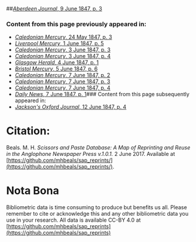 ##[*Aberdeen Journal*, 9 June 1847, p. 3](https://mhbeals.github.io/sap_html/Aberdeen-Journal/Aberdeen-Journal-9-June-1847-p-3)

### Content from this page previously appeared in:
+ [*Caledonian Mercury*, 24 May 1847, p. 3](https://mhbeals.github.io/sap_html/Caledonian-Mercury/Caledonian-Mercury-24-May-1847-p-3)
+ [*Liverpool Mercury*, 1 June 1847, p. 5](https://mhbeals.github.io/sap_html/Liverpool-Mercury/Liverpool-Mercury-1-June-1847-p-5)
+ [*Caledonian Mercury*, 3 June 1847, p. 3](https://mhbeals.github.io/sap_html/Caledonian-Mercury/Caledonian-Mercury-3-June-1847-p-3)
+ [*Caledonian Mercury*, 3 June 1847, p. 4](https://mhbeals.github.io/sap_html/Caledonian-Mercury/Caledonian-Mercury-3-June-1847-p-4)
+ [*Glasgow Herald*, 4 June 1847, p. 1](https://mhbeals.github.io/sap_html/Glasgow-Herald/Glasgow-Herald-4-June-1847-p-1)
+ [*Bristol Mercury*, 5 June 1847, p. 6](https://mhbeals.github.io/sap_html/Bristol-Mercury/Bristol-Mercury-5-June-1847-p-6)
+ [*Caledonian Mercury*, 7 June 1847, p. 2](https://mhbeals.github.io/sap_html/Caledonian-Mercury/Caledonian-Mercury-7-June-1847-p-2)
+ [*Caledonian Mercury*, 7 June 1847, p. 3](https://mhbeals.github.io/sap_html/Caledonian-Mercury/Caledonian-Mercury-7-June-1847-p-3)
+ [*Caledonian Mercury*, 7 June 1847, p. 4](https://mhbeals.github.io/sap_html/Caledonian-Mercury/Caledonian-Mercury-7-June-1847-p-4)
+ [*Daily News*, 7 June 1847, p. 1](https://mhbeals.github.io/sap_html/Daily-News/Daily-News-7-June-1847-p-1)### Content from this page subsequently appeared in:
+ [*Jackson's Oxford Journal*, 12 June 1847, p. 4](https://mhbeals.github.io/sap_html/Jackson's-Oxford-Journal/Jackson's-Oxford-Journal-12-June-1847-p-4)
                    
# Citation: 

Beals. M. H. *Scissors and Paste Database: A Map of Reprinting and Reuse in the Anglophone Newspaper Press v.1.0.1.* 2 June 2017. Available at [https://github.com/mhbeals/sap_reprints/](https://github.com/mhbeals/sap_reprints/). 
                    
# Nota Bona

Bibliometric data is time consuming to produce but benefits us all. Please remember to cite or acknowledge this and any other bibliometric data you use in your research. All data is available CC-BY 4.0 at [https://github.com/mhbeals/sap_reprints](https://github.com/mhbeals/sap_reprints)